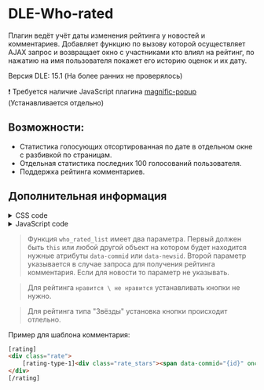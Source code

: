 # DLE-Who-rated
Плагин ведёт учёт даты изменения рейтинга у новостей и комментариев. Добавляет функцию по вызову которой осуществляет AJAX запрос и возвращает окно с участниками кто влиял на рейтинг, по нажатию на имя пользователя покажет его историю оценок и их дату.

Версия DLE: 15.1 (На более ранних не проверялось)

:exclamation: Требуется наличие JavaScript плагина [magnific-popup](https://dimsemenov.com/plugins/magnific-popup/) (Устанавливается отдельно)

## Возможности:
* Статистика голосующих отсортированная по дате в отдельном окне с разбивкой по страницам.
* Отдельная статистика последних 100 голосований пользователя.
* Поддержка рейтинга комментариев.

## Дополнительная информация

<details>
	<summary>CSS code</summary>
  
```css
/** Who rated module **/
.who-rated {
	width: 500px;
    margin: 0 auto;
    position: relative;
	background: #FFF;
    padding: 25px 10px 10px;
    border-radius: 3px;
	border: 1px solid #ccc;
}
#who-rated ul {
	list-style-type: none;
    margin: 0;
    padding: 0;	
}

#who-rated li.ratingLog-liminus .rated-is {
	color: #ba3636;
}

#who-rated li.ratingLog-liplus .rated-is {
	color: #3caa00;
}

#who-rated li .rated-is .icon {
    width: 16px;
    height: 16px;
    fill: currentColor;	
}

#who-rated li .rated-is {
	position: absolute;
	left: 0px;
	top: 4px;
	width: 22px;
	height: 22px;
	line-height: 22px;
	text-align: center;
}

#who-rated li.ratingLog-listars .rated-is {
	font-weight:700;
	top: 5px !important;
}

#who-rated span.rated-is-plus {
	color: #3caa00;
	top: -2px;
	position: relative;
}

#who-rated span.rated-is-minus {
	color: #ba3636;
	top: -2px;
	position: relative;
}

#who-rated li {
	font: normal 11px/22px Verdana;
	cursor: pointer;
	border-radius: 2px;
	position: relative;
}

#rated-list li {padding: 4px 0px 4px 53px;}
#rate-profile-stats li{padding: 4px 0px 4px 23px;}

#who-rated ul li:hover {
	color: #000;
	background-color: #f5f5f8;
}

#who-rated li a {
	display: inline-block;
	white-space: nowrap;
	overflow: hidden;
	text-overflow: ellipsis;
	vertical-align: middle;
	width: 75%;	
}

#who-rated li .rated-date {
	position: absolute;
	right: 6px;
	top: 4px;
	font: normal 10px/22px Tahoma;
	color: #999;
}

#who-rated li img {
	position: absolute;
	left: 24px;
	top: 4px;
	height: 22px;
	width: 22px;
	border-radius: 1px;
}

#rated-list-nav {width: 100px;margin: 0 auto;}
#rated-list-nav li {font-size: 20px;font-weight: 700;cursor: pointer;}
#rated-list-nav li.disabled {color:#AAA;}
#rated-list-nav li:nth-child(1) {float:left}
#rated-list-nav li:nth-child(2) {float:right;}

#who-rated .ratingLog-userbox-user {
	height: 60px;
	padding: 10px 50px 10px 5px;
	border-bottom: 1px dotted #ddd;
	font: normal 16px/25px 'Roboto Condensed', sans-serif;
	position: relative;
	box-sizing: content-box;
}

#who-rated .ratingLog-userbox-user div.stars-block {
	display:inline-block;
	margin-left: 10px;
}

#who-rated .ratingLog-userbox-user div.stars-block:first-child {
	margin-left: 0px;
}

#who-rated .ratingLog-userbox-user img {
	height: 60px;
	width: 60px;
	margin: 0 10px 0 0;
	float: left;
	border-radius: 3px;
}

#who-rated .ratingLog-userbox-close {
	position: absolute;
	right: 12px;
	top: 50%;
	margin-top: -10px;
	width: 19px;
	height: 19px;
	opacity: .7;
	cursor: pointer;
}

#who-rated .ratingLog-userbox ul {
	max-height: 300px;
	overflow: auto;
}

#who-rated .rate-profile-stats .no_row {
	padding: 10px;
	text-align: center;
	display: inline-block;
	width: 100%;
}
/** Who rated END **/
```
</details>

<details>
  <summary>JavaScript code</summary>
 
```javascript
function profileRateStats(id, rating_type) {
	
	//ShowLoading();	
	$.post( dle_root + "engine/ajax/controller.php?mod=who_rated", {user_id: id, type:'profile', rating_type: rating_type, user_hash: dle_login_hash}, function(data) {
		//HideLoading();
		$('#who-rated .all-list').hide();	
		$('#who-rated').append(data);
    //Тут инициализация плагинов если требуется.
		/*new LazyLoad({
			elements_selector: "#rate-profile-stats img[data-src]",
			threshold: 0,
			load_delay: 250
		});*/
		
	});	
					
}

function who_rated_list(obj, rating_type) {
	
	var id = $(obj).data('commid') ? $(obj).data('commid') : $(obj).data('newsid');
	//ShowLoading();
	$.post( dle_root + 'engine/ajax/controller.php?mod=who_rated', {id: id, rating_type: rating_type, user_hash: dle_login_hash}, function(data){
		//HideLoading();
		if( data == 'null-1' ) {
			
			//Box.InfoNormal('who-rated', 'Информация', 'Новость не имеет голосов', 400, 2000);
			DLEalert('Новость не имеет голосов', 'Информация');
      
		} else {
			
			$.magnificPopup.open({
				items: {
					src: '<div class="who-rated clrfix">'+data+'</div>'
				},
				type: 'inline',
				mainClass: 'mfp-fade',
				removalDelay: 0,
				overflowY: 'hide',
				closeOnBgClick: true,
				callbacks: {
					open: function() {
            //Тут инициализация плагинов если требуется.
						/*new LazyLoad({
							elements_selector: "#rated-list img[data-src]",
							threshold: 0,
							load_delay: 250
						});*/
					},
					afterClose: function() {},		 
					beforeClose: function() {}
				}		
				});
		}
	});
			
	return false;
	
}
```
</details>

> Функция `who_rated_list` имеет два параметра. Первый должен быть `this` или любой другой объект на котором будет находится нужные атрибуты `data-commid` или `data-newsid`. Второй параметр указывается в случае запроса для получения рейтинга комментария. Если для новости то параметр не указывать.

> Для рейтинга `нравится \ не нравится` устанавливать кнопки не нужно.

> Для рейтинга типа "Звёзды" установка кнопки происходит отлельно.

Пример для шаблона комментария:
```html
[rating]
<div class="rate">
	[rating-type-1]<div class="rate_stars"><span data-commid="{id}" onclick="who_rated_list(this, 1);">[?]</span>{rating}</div>[/rating-type-1]
</div>
[/rating]      
```
